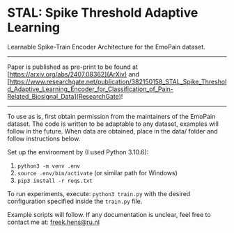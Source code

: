 # STAL: Spike Threshold Adaptive Learning
Learnable Spike-Train Encoder Architecture for the EmoPain dataset.

---
Paper is published as pre-print to be found at [https://arxiv.org/abs/2407.08362](ArXiv) and [https://www.researchgate.net/publication/382150158_STAL_Spike_Threshold_Adaptive_Learning_Encoder_for_Classification_of_Pain-Related_Biosignal_Data](ResearchGate)!

---

To use as is, first obtain permission from the maintainers of the EmoPain dataset. The code is written to be adaptable to any dataset, examples will follow in the future. When data are obtained, place in the data/ folder and follow instructions below. 

Set up the environment by (I used Python 3.10.6): 
1. `python3 -m venv .env`
2. `source .env/bin/activate` (or similar path for Windows)
3. `pip3 install -r reqs.txt`

To run experiments, execute: `python3 train.py` with the desired configuration specified inside the `train.py` file.



Example scripts will follow. If any documentation is unclear, feel free to contact me at: freek.hens@ru.nl
